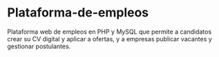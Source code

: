 # Plataforma-de-empleos
 Plataforma web de empleos en PHP y MySQL que permite a candidatos crear su CV digital y aplicar a ofertas, y a empresas publicar vacantes y gestionar postulantes.
